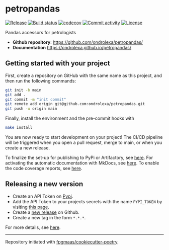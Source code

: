 # petropandas

[![Release](https://img.shields.io/github/v/release/ondrolexa/petropandas)](https://img.shields.io/github/v/release/ondrolexa/petropandas)
[![Build status](https://img.shields.io/github/actions/workflow/status/ondrolexa/petropandas/main.yml?branch=main)](https://github.com/ondrolexa/petropandas/actions/workflows/main.yml?query=branch%3Amain)
[![codecov](https://codecov.io/gh/ondrolexa/petropandas/branch/main/graph/badge.svg)](https://codecov.io/gh/ondrolexa/petropandas)
[![Commit activity](https://img.shields.io/github/commit-activity/m/ondrolexa/petropandas)](https://img.shields.io/github/commit-activity/m/ondrolexa/petropandas)
[![License](https://img.shields.io/github/license/ondrolexa/petropandas)](https://img.shields.io/github/license/ondrolexa/petropandas)

Pandas accessors for petrologists

- **Github repository**: <https://github.com/ondrolexa/petropandas/>
- **Documentation** <https://ondrolexa.github.io/petropandas/>

## Getting started with your project

First, create a repository on GitHub with the same name as this project, and then run the following commands:

```bash
git init -b main
git add .
git commit -m "init commit"
git remote add origin git@github.com:ondrolexa/petropandas.git
git push -u origin main
```

Finally, install the environment and the pre-commit hooks with

```bash
make install
```

You are now ready to start development on your project!
The CI/CD pipeline will be triggered when you open a pull request, merge to main, or when you create a new release.

To finalize the set-up for publishing to PyPi or Artifactory, see [here](https://fpgmaas.github.io/cookiecutter-poetry/features/publishing/#set-up-for-pypi).
For activating the automatic documentation with MkDocs, see [here](https://fpgmaas.github.io/cookiecutter-poetry/features/mkdocs/#enabling-the-documentation-on-github).
To enable the code coverage reports, see [here](https://fpgmaas.github.io/cookiecutter-poetry/features/codecov/).

## Releasing a new version

- Create an API Token on [Pypi](https://pypi.org/).
- Add the API Token to your projects secrets with the name `PYPI_TOKEN` by visiting [this page](https://github.com/ondrolexa/petropandas/settings/secrets/actions/new).
- Create a [new release](https://github.com/ondrolexa/petropandas/releases/new) on Github.
- Create a new tag in the form `*.*.*`.

For more details, see [here](https://fpgmaas.github.io/cookiecutter-poetry/features/cicd/#how-to-trigger-a-release).

---

Repository initiated with [fpgmaas/cookiecutter-poetry](https://github.com/fpgmaas/cookiecutter-poetry).
